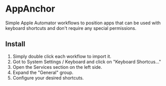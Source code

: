 # AppAnchor
Simple Apple Automator workflows to position apps that can be used with keyboard shortcuts and don't require any special permissions.

## Install
1. Simply double click each workflow to import it.
2. Got to System Settings / Keyboard  and click on "Keyboard Shortcus..."
3. Open the Services section on the left side.
4. Expand the "General" group.
5. Configure your desired shortcuts.
